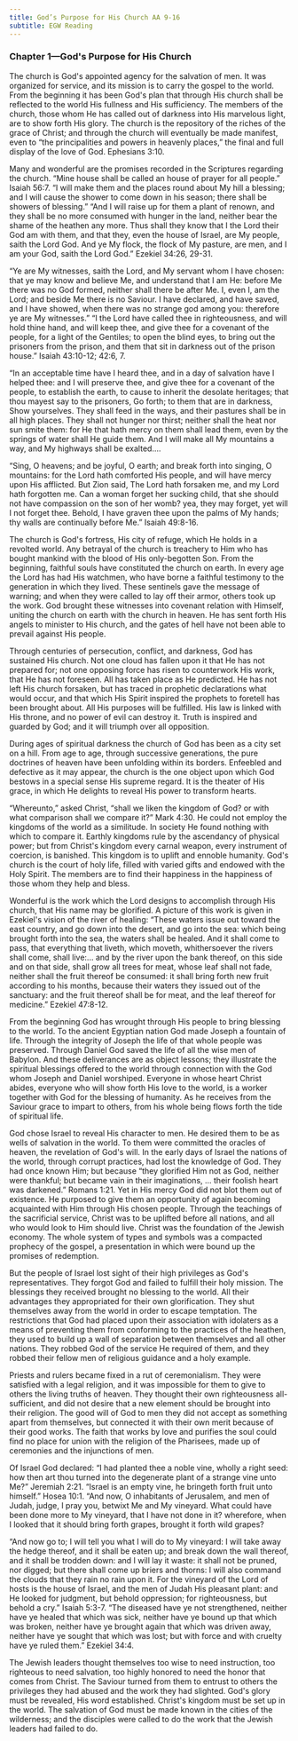 ```yaml
---
title: God’s Purpose for His Church AA 9-16
subtitle: EGW Reading
---
```


### Chapter 1—God's Purpose for His Church

The church is God's appointed agency for the salvation of men. It was organized for service, and its mission is to carry the gospel to the world. From the beginning it has been God's plan that through His church shall be reflected to the world His fullness and His sufficiency. The members of the church, those whom He has called out of darkness into His marvelous light, are to show forth His glory. The church is the repository of the riches of the grace of Christ; and through the church will eventually be made manifest, even to “the principalities and powers in heavenly places,” the final and full display of the love of God. Ephesians 3:10.

Many and wonderful are the promises recorded in the Scriptures regarding the church. “Mine house shall be called an house of prayer for all people.” Isaiah 56:7. “I will make them and the places round about My hill a blessing; and I will cause the shower to come down in his season; there shall be showers of blessing.” “And I will raise up for them a plant of renown, and they shall be no more consumed with hunger in the land, neither bear the shame of the heathen any more. Thus shall they know that I the Lord their God am with them, and that they, even the house of Israel, are My people, saith the Lord God. And ye My flock, the flock of My pasture, are men, and I am your God, saith the Lord God.” Ezekiel 34:26, 29-31.

“Ye are My witnesses, saith the Lord, and My servant whom I have chosen: that ye may know and believe Me, and understand that I am He: before Me there was no God formed, neither shall there be after Me. I, even I, am the Lord; and beside Me there is no Saviour. I have declared, and have saved, and I have showed, when there was no strange god among you: therefore ye are My witnesses.” “I the Lord have called thee in righteousness, and will hold thine hand, and will keep thee, and give thee for a covenant of the people, for a light of the Gentiles; to open the blind eyes, to bring out the prisoners from the prison, and them that sit in darkness out of the prison house.” Isaiah 43:10-12; 42:6, 7.

“In an acceptable time have I heard thee, and in a day of salvation have I helped thee: and I will preserve thee, and give thee for a covenant of the people, to establish the earth, to cause to inherit the desolate heritages; that thou mayest say to the prisoners, Go forth; to them that are in darkness, Show yourselves. They shall feed in the ways, and their pastures shall be in all high places. They shall not hunger nor thirst; neither shall the heat nor sun smite them: for He that hath mercy on them shall lead them, even by the springs of water shall He guide them. And I will make all My mountains a way, and My highways shall be exalted....

“Sing, O heavens; and be joyful, O earth; and break forth into singing, O mountains: for the Lord hath comforted His people, and will have mercy upon His afflicted. But Zion said, The Lord hath forsaken me, and my Lord hath forgotten me. Can a woman forget her sucking child, that she should not have compassion on the son of her womb? yea, they may forget, yet will I not forget thee. Behold, I have graven thee upon the palms of My hands; thy walls are continually before Me.” Isaiah 49:8-16.

The church is God's fortress, His city of refuge, which He holds in a revolted world. Any betrayal of the church is treachery to Him who has bought mankind with the blood of His only-begotten Son. From the beginning, faithful souls have constituted the church on earth. In every age the Lord has had His watchmen, who have borne a faithful testimony to the generation in which they lived. These sentinels gave the message of warning; and when they were called to lay off their armor, others took up the work. God brought these witnesses into covenant relation with Himself, uniting the church on earth with the church in heaven. He has sent forth His angels to minister to His church, and the gates of hell have not been able to prevail against His people.

Through centuries of persecution, conflict, and darkness, God has sustained His church. Not one cloud has fallen upon it that He has not prepared for; not one opposing force has risen to counterwork His work, that He has not foreseen. All has taken place as He predicted. He has not left His church forsaken, but has traced in prophetic declarations what would occur, and that which His Spirit inspired the prophets to foretell has been brought about. All His purposes will be fulfilled. His law is linked with His throne, and no power of evil can destroy it. Truth is inspired and guarded by God; and it will triumph over all opposition.

During ages of spiritual darkness the church of God has been as a city set on a hill. From age to age, through successive generations, the pure doctrines of heaven have been unfolding within its borders. Enfeebled and defective as it may appear, the church is the one object upon which God bestows in a special sense His supreme regard. It is the theater of His grace, in which He delights to reveal His power to transform hearts.

“Whereunto,” asked Christ, “shall we liken the kingdom of God? or with what comparison shall we compare it?” Mark 4:30. He could not employ the kingdoms of the world as a similitude. In society He found nothing with which to compare it. Earthly kingdoms rule by the ascendancy of physical power; but from Christ's kingdom every carnal weapon, every instrument of coercion, is banished. This kingdom is to uplift and ennoble humanity. God's church is the court of holy life, filled with varied gifts and endowed with the Holy Spirit. The members are to find their happiness in the happiness of those whom they help and bless.

Wonderful is the work which the Lord designs to accomplish through His church, that His name may be glorified. A picture of this work is given in Ezekiel's vision of the river of healing: “These waters issue out toward the east country, and go down into the desert, and go into the sea: which being brought forth into the sea, the waters shall be healed. And it shall come to pass, that everything that liveth, which moveth, whithersoever the rivers shall come, shall live:... and by the river upon the bank thereof, on this side and on that side, shall grow all trees for meat, whose leaf shall not fade, neither shall the fruit thereof be consumed: it shall bring forth new fruit according to his months, because their waters they issued out of the sanctuary: and the fruit thereof shall be for meat, and the leaf thereof for medicine.” Ezekiel 47:8-12.

From the beginning God has wrought through His people to bring blessing to the world. To the ancient Egyptian nation God made Joseph a fountain of life. Through the integrity of Joseph the life of that whole people was preserved. Through Daniel God saved the life of all the wise men of Babylon. And these deliverances are as object lessons; they illustrate the spiritual blessings offered to the world through connection with the God whom Joseph and Daniel worshiped. Everyone in whose heart Christ abides, everyone who will show forth His love to the world, is a worker together with God for the blessing of humanity. As he receives from the Saviour grace to impart to others, from his whole being flows forth the tide of spiritual life.

God chose Israel to reveal His character to men. He desired them to be as wells of salvation in the world. To them were committed the oracles of heaven, the revelation of God's will. In the early days of Israel the nations of the world, through corrupt practices, had lost the knowledge of God. They had once known Him; but because “they glorified Him not as God, neither were thankful; but became vain in their imaginations, ... their foolish heart was darkened.” Romans 1:21. Yet in His mercy God did not blot them out of existence. He purposed to give them an opportunity of again becoming acquainted with Him through His chosen people. Through the teachings of the sacrificial service, Christ was to be uplifted before all nations, and all who would look to Him should live. Christ was the foundation of the Jewish economy. The whole system of types and symbols was a compacted prophecy of the gospel, a presentation in which were bound up the promises of redemption.

But the people of Israel lost sight of their high privileges as God's representatives. They forgot God and failed to fulfill their holy mission. The blessings they received brought no blessing to the world. All their advantages they appropriated for their own glorification. They shut themselves away from the world in order to escape temptation. The restrictions that God had placed upon their association with idolaters as a means of preventing them from conforming to the practices of the heathen, they used to build up a wall of separation between themselves and all other nations. They robbed God of the service He required of them, and they robbed their fellow men of religious guidance and a holy example.

Priests and rulers became fixed in a rut of ceremonialism. They were satisfied with a legal religion, and it was impossible for them to give to others the living truths of heaven. They thought their own righteousness all-sufficient, and did not desire that a new element should be brought into their religion. The good will of God to men they did not accept as something apart from themselves, but connected it with their own merit because of their good works. The faith that works by love and purifies the soul could find no place for union with the religion of the Pharisees, made up of ceremonies and the injunctions of men.

Of Israel God declared: “I had planted thee a noble vine, wholly a right seed: how then art thou turned into the degenerate plant of a strange vine unto Me?” Jeremiah 2:21. “Israel is an empty vine, he bringeth forth fruit unto himself.” Hosea 10:1. “And now, O inhabitants of Jerusalem, and men of Judah, judge, I pray you, betwixt Me and My vineyard. What could have been done more to My vineyard, that I have not done in it? wherefore, when I looked that it should bring forth grapes, brought it forth wild grapes?

“And now go to; I will tell you what I will do to My vineyard: I will take away the hedge thereof, and it shall be eaten up; and break down the wall thereof, and it shall be trodden down: and I will lay it waste: it shall not be pruned, nor digged; but there shall come up briers and thorns: I will also command the clouds that they rain no rain upon it. For the vineyard of the Lord of hosts is the house of Israel, and the men of Judah His pleasant plant: and He looked for judgment, but behold oppression; for righteousness, but behold a cry.” Isaiah 5:3-7. “The diseased have ye not strengthened, neither have ye healed that which was sick, neither have ye bound up that which was broken, neither have ye brought again that which was driven away, neither have ye sought that which was lost; but with force and with cruelty have ye ruled them.” Ezekiel 34:4.

The Jewish leaders thought themselves too wise to need instruction, too righteous to need salvation, too highly honored to need the honor that comes from Christ. The Saviour turned from them to entrust to others the privileges they had abused and the work they had slighted. God's glory must be revealed, His word established. Christ's kingdom must be set up in the world. The salvation of God must be made known in the cities of the wilderness; and the disciples were called to do the work that the Jewish leaders had failed to do.